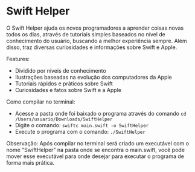 # Swift Helper

O Swift Helper ajuda os novos programadores a aprender coisas novas todos os dias, através de tutoriais simples baseados no nível de conhecimento do usuário, buscando a melhor experiência sempre. Além disso, traz diversas curiosidades e informações sobre Swift e Apple.

Features:
- Dividido por níveis de conhecimento
- Ilustrações baseadas na evolução dos computadores da Apple
- Tutoriais rápidos e práticos sobre Swift
- Curiosidades e fatos sobre Swift e a Apple

Como compilar no terminal:
- Acesse a pasta onde foi baixado o programa através do comando `cd /Users/usuario/Downloads/SwiftHelper`
- Digite o comando: `swiftc main.swift -o SwiftHelper`
- Execute o programa com o comando: `./SwiftHelper`

Observação: Após compilar no terminal será criado um executável com o nome "SwiftHelper" na pasta onde se encontra o main.swift, você pode mover esse executável para onde desejar para executar o programa de forma mais prática.
